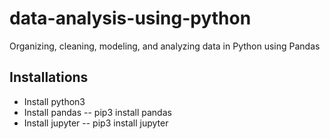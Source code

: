 # data-analysis-using-python
Organizing, cleaning, modeling, and analyzing data in Python using Pandas


## Installations
* Install python3
* Install pandas -- pip3 install pandas
* Install jupyter -- pip3 install jupyter
